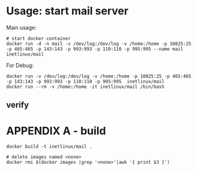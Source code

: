 
Usage: start mail server
========================

Main usage:

    # start docker container
    docker run -d -n mail -v /dev/log:/dev/log -v /home:/home -p 10025:25 -p 465:465 -p 143:143 -p 993:993 -p 110:110 -p 995:995 --name mail inetlinux/mail

For Debug:

    docker run -v /dev/log:/dev/log -v /home:/home -p 10025:25 -p 465:465 -p 143:143 -p 993:993 -p 110:110 -p 995:995  inetlinux/mail
    docker run --rm -v /home:/home -it inetlinux/mail /bin/bash

verify
------


APPENDIX A - build
==================

    docker build -t inetlinux/mail .

    # delete images named <none>
    docker rmi $(docker images |grep '<none>'|awk '{ print $3 }')
